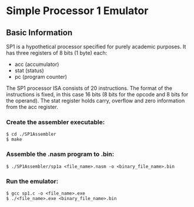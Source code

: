 # Simple Processor 1 Emulator

## Basic Information

SP1 is a hypothetical processor specified for purely academic purposes. It has three registers of 8 bits (1 byte) each:

- acc (accumulator)
- stat (status) 
- pc (program counter)

The SP1 processor ISA consists of 20 instructions. The format of the instructions is fixed, in this case 16 bits (8 bits for the opcode and 8 bits for the operand). The stat register holds carry, overflow and zero information from the acc register.

### Create the assembler executable:
```
$ cd ./SP1Assembler
$ make
```

### Assemble the .nasm program to .bin:
```
$ ./SP1Assembler/sp1a <file_name>.nasm -o <binary_file_name>.bin
```

### Run the emulator:
```
$ gcc sp1.c -o <file_name>.exe
$ ./<file_name>.exe <binary_file_name>.bin
```
